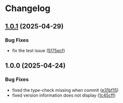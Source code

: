 # Changelog

## [1.0.1](https://github.com/zht013/zht-vue-demo/compare/v1.0.0...v1.0.1) (2025-04-29)


### Bug Fixes

* fix the test issue ([5f75ecf](https://github.com/zht013/zht-vue-demo/commit/5f75ecfb71575b75b77ca754c8c44996b3ce0d2e))

## 1.0.0 (2025-04-24)

### Bug Fixes

- fixed the type-check missing when commit ([e31bf15](https://github.com/zht013/zht-vue-demo/commit/e31bf153f6f0c8f1a626e9e58920996e6ee0ce95))
- fixed version information does not display ([1c45cff](https://github.com/zht013/zht-vue-demo/commit/1c45cff0021a3898b64f8072d3fe17aa1218509d))
